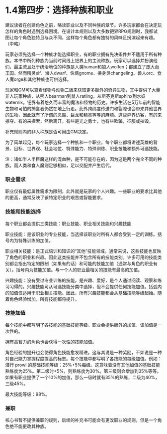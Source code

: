 # 1.4第四步：选择种族和职业

建议读者在创建角色之前，略读职业以及不同种族的章节。许多玩家都会在决定玩怎样的角色时遇到选择困境。在设计本规则以及大多数钯界RPG规则时，我都试图让每个角色独特且与众不同，这样每个角色都有独特的风味且扮演起来有趣。（中略）

玩家必须先选择一个种族才能选择职业，有的职业拥有先决条件并不适用于所有种族。本书中所列种族为当前时间线上钯界上的主流种族。玩家可以选择并扮演他们，最主流且处于统治地位的种族是人类human和狼人wolfen；都建立了庞大而王国。然而精灵elf、矮人dwarf、侏儒gnome、换身灵changeling、兽人orc、食人魔orge和其他种族也可供选择。

玩家和GM可以查看怪物与动物二版来获取更多额外的奇异生物，其中提供了大量非人玩家种族，从熊人bearman到鼠人ratling，从斯芬克斯sphinx到水妖waternix。钯界有着悠久而丰富的魔法和怪物的历史。许多生活在5万年前的智能生物和可怕的捕食者仍然在地上行走。此外跨纬度传送门和裂隙也会带来其他世界的生物，因此就有了所谓的恶魔、巨龙和精灵等等的麻烦。这些异界访客，有的来掠夺、有的来探索，然后离开，有些是光之勇士，也有些欺骗，征服或摧毁。

补充规则内的非人种族是否可用由GM决定。

为了简单起见，每个玩家选择一个种族和一个职业。每个职业都将讲述英雄的背景、目标、世界观、社会地位、特殊能力、特殊训练、职业技能和额外可选技能。

注：诸如半人半巨魔这样的混血种，是不可能存在的，因为这是两个完全不同的种族。而人类和食人魔则足够相似，足以交配并产生后代。

### 职业需求

职业仅有最低属性需求为限制，此外就是玩家的个人兴趣。一些职业的要求比其他的更高，通常反映了该特定职业的艰苦或智能要求。

### 技能和技能选择

每个职业都会提供三类技能：职业技能、职业相关技能和兴趣技能

职业技能：是该职业的专业技能，当选择该职业时所有人都会受到一定的训练。括号内为特殊训练的加值。

职业相关技能：是正式培训和知识的“其他”技能领域。通常来说，这些技能也反映了角色的职业和兴趣。因此这类技能并不包含所有的技能类别。许多可用的技能类别都会指出特定的限制（如果有的话）和可能的技能加值（通常与角色的职业有关）。括号内为技能加值。与一个人的职业最相关的技能有最高的加值。

兴趣技能：没有受过专业训练的技能。是兴趣、爱好，是个人通过阅读、观察和练习习得的。兴趣技能可从可选技能分类中选择，但不会提供任何技能加值。括弧内的加值仅适用于职业相关技能。因此，所有兴趣技能都会从基础技能等级起始。随着角色经验增加，所有技能都将提升。

### 技能加值

每个技能中都写明了各技能的基础技能等级。职业会提供额外的加值，该加值是一次性的。

拥有高智力的角色也会获得一次性的技能加值。

角色经验的提升也会使得角色技能愈发精进。这与其说是一种奖励，不如说是一种对自己能力掌握程度提高的标志。每个技能中都写明了各技能的每级加值。例如：潜行
prowl
的基础技能等级：25%+5%每级。这意味着没有其他加值的基础技能熟练度为25%。第二级时+5%，则熟练度为30%。第三级则会增加到35%等等。如果有职业提供了一个10%的加值，那么一级时就有35%的熟练，二级为40%，三级45%。

最大技能等级：98%。

### 兼职

核心书暂不提供兼职的规则，后续的补充书可能会有更改职业的规则，但是一个角色绝不能更改其种族。

 
